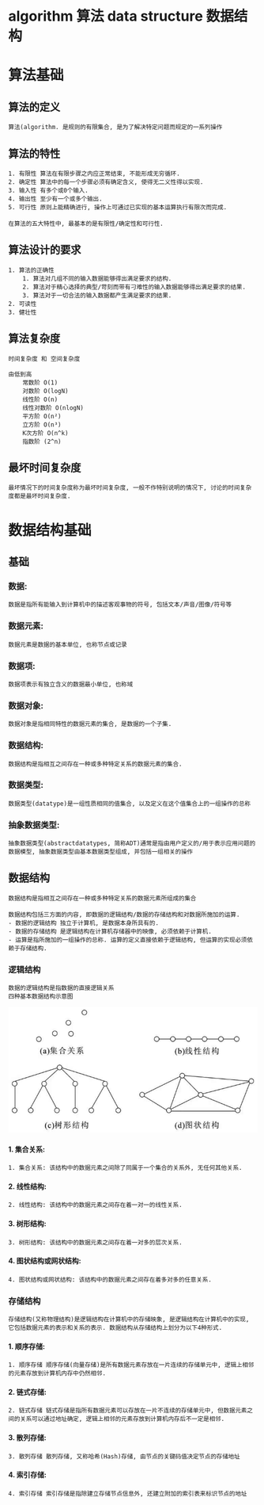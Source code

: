 # algorithm 算法 data structure 数据结构

# 算法基础

## 算法的定义

```
算法(algorithm. 是规则的有限集合, 是为了解决特定问题而规定的一系列操作
```

## 算法的特性

```
1. 有限性 算法在有限步骤之内应正常结束, 不能形成无穷循环. 
2. 确定性 算法中的每一个步骤必须有确定含义, 使得无二义性得以实现. 
3. 输入性 有多个或0个输入. 
4. 输出性 至少有一个或多个输出. 
5. 可行性 原则上能精确进行, 操作上可通过已实现的基本运算执行有限次而完成. 

在算法的五大特性中, 最基本的是有限性/确定性和可行性. 
```

## 算法设计的要求

```
1. 算法的正确性
    1. 算法对几组不同的输入数据能够得出满足要求的结构. 
    2. 算法对于精心选择的典型/苛刻而带有刁难性的输入数据能够得出满足要求的结果. 
    3. 算法对于一切合法的输入数据都产生满足要求的结果. 
2. 可读性
3. 健壮性
```


## 算法复杂度

```
时间复杂度 和 空间复杂度
```

```
由低到高
    常数阶 O(1)
    对数阶 O(logN)
    线性阶 O(n)
    线性对数阶 O(nlogN)
    平方阶 O(n²)
    立方阶 O(n³)
    K次方阶 O(n^k)
    指数阶 (2^n)
```

## 最坏时间复杂度

```
最坏情况下的时间复杂度称为最坏时间复杂度, 一般不作特别说明的情况下, 讨论的时间复杂度都是最坏时间复杂度. 
```

# 数据结构基础

## 基础

### 数据: 
```
数据是指所有能输入到计算机中的描述客观事物的符号, 包括文本/声音/图像/符号等
```
### 数据元素: 
```
数据元素是数据的基本单位, 也称节点或记录
```
### 数据项: 
```
数据项表示有独立含义的数据最小单位, 也称域
```
### 数据对象: 
```
数据对象是指相同特性的数据元素的集合, 是数据的一个子集. 
```
### 数据结构: 
```
数据结构是指相互之间存在一种或多种特定关系的数据元素的集合. 
```
### 数据类型: 
```
数据类型(datatype)是一组性质相同的值集合, 以及定义在这个值集合上的一组操作的总称
```
### 抽象数据类型: 
```
抽象数据类型(abstractdatatypes, 简称ADT)通常是指由用户定义的/用于表示应用问题的数据模型, 抽象数据类型由基本数据类型组成, 并包括一组相关的操作
```

## 数据结构

```
数据结构是指相互之间存在一种或多种特定关系的数据元素所组成的集合

数据结构包括三方面的内容, 即数据的逻辑结构/数据的存储结构和对数据所施加的运算. 
- 数据的逻辑结构 独立于计算机, 是数据本身所具有的. 
- 数据的存储结构 是逻辑结构在计算机存储器中的映像, 必须依赖于计算机. 
- 运算是指所施加的一组操作的总称. 运算的定义直接依赖于逻辑结构, 但运算的实现必须依赖于存储结构. 
```

### 逻辑结构

```
数据的逻辑结构是指数据的直接逻辑关系
四种基本数据结构示意图
```

![image-20220103183802969](..\img\image-20220103183802969.png)

#### 1. 集合关系: 
```
1. 集合关系: 该结构中的数据元素之间除了同属于一个集合的关系外, 无任何其他关系. 
```
#### 2. 线性结构: 
```
2. 线性结构: 该结构中的数据元素之间存在着一对一的线性关系. 
```
#### 3. 树形结构: 
```
3. 树形结构: 该结构中的数据元素之间存在着一对多的层次关系. 
```
#### 4. 图状结构或网状结构: 
```
4. 图状结构或网状结构: 该结构中的数据元素之间存在着多对多的任意关系. 
```

### 存储结构

```
存储结构(又称物理结构)是逻辑结构在计算机中的存储映象, 是逻辑结构在计算机中的实现, 它包括数据元素的表示和关系的表示. 数据结构从存储结构上划分为以下4种形式. 
```
#### 1. 顺序存储: 
```
1. 顺序存储 顺序存储(向量存储)是所有数据元素存放在一片连续的存储单元中, 逻辑上相邻的元素存放到计算机内存中仍然相邻. 
```
#### 2. 链式存储: 
```
2. 链式存储 链式存储是指所有数据元素可以存放在一片不连续的存储单元中, 但数据元素之间的关系可以通过地址确定, 逻辑上相邻的元素存放到计算机内存后不一定是相邻. 
```
#### 3. 散列存储: 
```
3. 散列存储 散列存储, 又称哈希(Hash)存储, 由节点的关键码值决定节点的存储地址
```
#### 4. 索引存储: 
```
4. 索引存储 索引存储是指除建立存储节点信息外, 还建立附加的索引表来标识节点的地址
```

